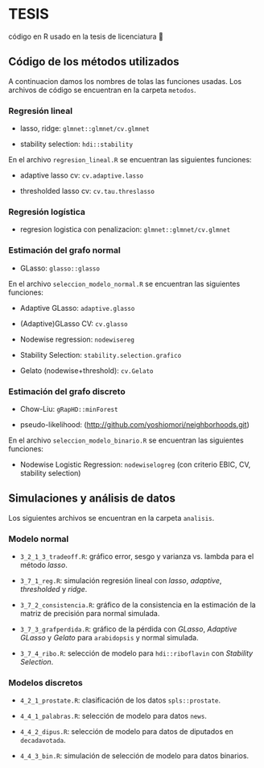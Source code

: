 # TESIS
código en R usado en la tesis de licenciatura :rocket:

## Código de los métodos utilizados

A continuacion damos los nombres de tolas las funciones usadas. Los archivos de código se encuentran en la carpeta ``metodos``.


### Regresión lineal

* lasso, ridge: ``glmnet::glmnet/cv.glmnet``

* stability selection: ``hdi::stability``

En el archivo ``regresion_lineal.R`` se encuentran las siguientes funciones:

* adaptive lasso cv: ``cv.adaptive.lasso``

* thresholded lasso cv: ``cv.tau.threslasso``


### Regresión logística


* regresion logistica con penalizacion: ``glmnet::glmnet/cv.glmnet ``



### Estimación del grafo normal


* GLasso: ``glasso::glasso``


En el archivo ``seleccion_modelo_normal.R`` se encuentran las siguientes funciones:


* Adaptive GLasso: ``adaptive.glasso``

* (Adaptive)GLasso CV: ``cv.glasso``

* Nodewise regression: ``nodewisereg``

* Stability Selection: ``stability.selection.grafico``

* Gelato (nodewise+threshold): ``cv.Gelato``


### Estimación del grafo discreto

* Chow-Liu: ``gRapHD::minForest``

* pseudo-likelihood: (http://github.com/yoshiomori/neighborhoods.git)


En el archivo ``seleccion_modelo_binario.R`` se encuentran las siguientes funciones:


* Nodewise Logistic Regression: ``nodewiselogreg``
(con criterio EBIC, CV, stability selection)


## Simulaciones y análisis de datos

Los siguientes archivos se encuentran en la carpeta ``analisis``.

### Modelo normal

* ``3_2_1_3_tradeoff.R``: gráfico error, sesgo y varianza vs. lambda para el método *lasso*.

* ``3_7_1_reg.R``: simulación regresión lineal con *lasso*, *adaptive*, *thresholded* y *ridge*.


* ``3_7_2_consistencia.R``: gráfico de la consistencia en la estimación de la matriz de precisión  para normal simulada.


* ``3_7_3_grafperdida.R``: gráfico de la pérdida con *GLasso*, *Adaptive GLasso* y *Gelato* para ``arabidopsis`` y normal simulada.

* ``3_7_4_ribo.R``: selección de modelo para ``hdi::riboflavin`` con *Stability Selection*. 



### Modelos discretos


* ``4_2_1_prostate.R``: clasificación de los datos ``spls::prostate``.

* ``4_4_1_palabras.R``: selección de modelo para datos ``news``.

* ``4_4_2_dipus.R``: selección de modelo para datos  de diputados en ``decadavotada``.

* ``4_4_3_bin.R``: simulación de selección de modelo para datos binarios.
